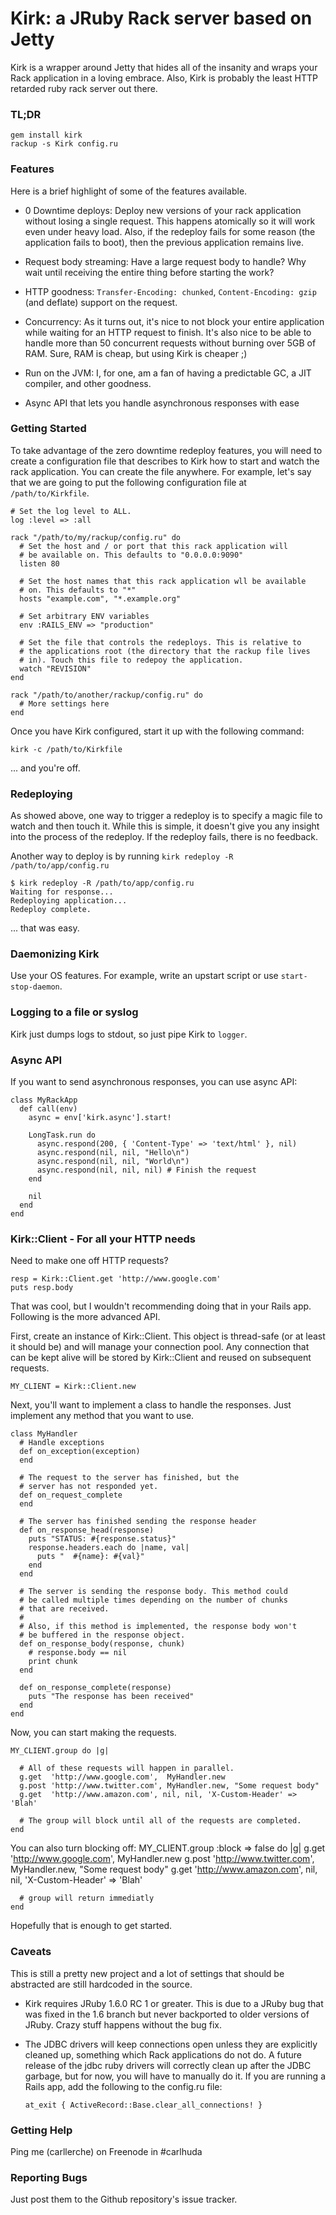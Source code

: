 # Kirk: a JRuby Rack server based on Jetty

Kirk is a wrapper around Jetty that hides all of the insanity and wraps your
Rack application in a loving embrace. Also, Kirk is probably the least HTTP
retarded ruby rack server out there.

### TL;DR

    gem install kirk
    rackup -s Kirk config.ru

### Features

Here is a brief highlight of some of the features available.

* 0 Downtime deploys: Deploy new versions of your rack application without
  losing a single request. This happens atomically so it will work even under
  heavy load. Also, if the redeploy fails for some reason (the application fails
  to boot), then the previous application remains live.

* Request body streaming: Have a large request body to handle? Why wait until
  receiving the entire thing before starting the work?

* HTTP goodness: `Transfer-Encoding: chunked`, `Content-Encoding: gzip` (and
  deflate) support on the request.

* Concurrency: As it turns out, it's nice to not block your entire application
  while waiting for an HTTP request to finish. It's also nice to be able to
  handle more than 50 concurrent requests without burning over 5GB of RAM. Sure,
  RAM is cheap, but using Kirk is cheaper ;)

* Run on the JVM: I, for one, am a fan of having a predictable GC, a JIT
  compiler, and other goodness.

* Async API that lets you handle asynchronous responses with ease

### Getting Started

To take advantage of the zero downtime redeploy features, you will need to
create a configuration file that describes to Kirk how to start and watch the
rack application. You can create the file anywhere. For example, let's say that
we are going to put the following configuration file at `/path/to/Kirkfile`.

    # Set the log level to ALL.
    log :level => :all

    rack "/path/to/my/rackup/config.ru" do
      # Set the host and / or port that this rack application will
      # be available on. This defaults to "0.0.0.0:9090"
      listen 80

      # Set the host names that this rack application wll be available
      # on. This defaults to "*"
      hosts "example.com", "*.example.org"

      # Set arbitrary ENV variables
      env :RAILS_ENV => "production"

      # Set the file that controls the redeploys. This is relative to
      # the applications root (the directory that the rackup file lives
      # in). Touch this file to redepoy the application.
      watch "REVISION"
    end

    rack "/path/to/another/rackup/config.ru" do
      # More settings here
    end

Once you have Kirk configured, start it up with the following command:

    kirk -c /path/to/Kirkfile

... and you're off.

### Redeploying

As showed above, one way to trigger a redeploy is to specify a magic file to
watch and then touch it. While this is simple, it doesn't give you any insight
into the process of the redeploy. If the redeploy fails, there is no feedback.

Another way to deploy is by running `kirk redeploy -R /path/to/app/config.ru`

    $ kirk redeploy -R /path/to/app/config.ru
    Waiting for response...
    Redeploying application...
    Redeploy complete.

... that was easy.

### Daemonizing Kirk

Use your OS features. For example, write an upstart script or use
`start-stop-daemon`.

### Logging to a file or syslog

Kirk just dumps logs to stdout, so just pipe Kirk to `logger`.

### Async API

If you want to send asynchronous responses, you can use async API:

    class MyRackApp
      def call(env)
        async = env['kirk.async'].start!

        LongTask.run do
          async.respond(200, { 'Content-Type' => 'text/html' }, nil)
          async.respond(nil, nil, "Hello\n")
          async.respond(nil, nil, "World\n")
          async.respond(nil, nil, nil) # Finish the request
        end

        nil
      end
    end

### Kirk::Client - For all your HTTP needs

Need to make one off HTTP requests?

    resp = Kirk::Client.get 'http://www.google.com'
    puts resp.body

That was cool, but I wouldn't recommending doing that in your Rails app.
Following is the more advanced API.

First, create an instance of Kirk::Client. This object is thread-safe (or at
least it should be) and will manage your connection pool. Any connection that
can be kept alive will be stored by Kirk::Client and reused on subsequent requests.

    MY_CLIENT = Kirk::Client.new

Next, you'll want to implement a class to handle the responses. Just implement
any method that you want to use.

    class MyHandler
      # Handle exceptions
      def on_exception(exception)
      end

      # The request to the server has finished, but the
      # server has not responded yet.
      def on_request_complete
      end

      # The server has finished sending the response header
      def on_response_head(response)
        puts "STATUS: #{response.status}"
        response.headers.each do |name, val|
          puts "  #{name}: #{val}"
        end
      end

      # The server is sending the response body. This method could
      # be called multiple times depending on the number of chunks
      # that are received.
      #
      # Also, if this method is implemented, the response body won't
      # be buffered in the response object.
      def on_response_body(response, chunk)
        # response.body == nil
        print chunk
      end

      def on_response_complete(response)
        puts "The response has been received"
      end
    end

Now, you can start making the requests.

    MY_CLIENT.group do |g|

      # All of these requests will happen in parallel.
      g.get  'http://www.google.com',  MyHandler.new
      g.post 'http://www.twitter.com', MyHandler.new, "Some request body"
      g.get  'http://www.amazon.com', nil, nil, 'X-Custom-Header' => 'Blah'

      # The group will block until all of the requests are completed.
    end

You can also turn blocking off:
    MY_CLIENT.group :block => false do |g|
      g.get  'http://www.google.com',  MyHandler.new
      g.post 'http://www.twitter.com', MyHandler.new, "Some request body"
      g.get  'http://www.amazon.com', nil, nil, 'X-Custom-Header' => 'Blah'

      # group will return immediatly
    end

Hopefully that is enough to get started.

### Caveats

This is still a pretty new project and a lot of settings that should be
abstracted are still hardcoded in the source.

* Kirk requires JRuby 1.6.0 RC 1 or greater. This is due to a JRuby bug that
  was fixed in the 1.6 branch but never backported to older versions of JRuby.
  Crazy stuff happens without the bug fix.

* The JDBC drivers will keep connections open unless they are explicitly
  cleaned up, something which Rack applications do not do. A future release of
  the jdbc ruby drivers will correctly clean up after the JDBC garbage, but for
  now, you will have to manually do it. If you are running a Rails app, add the
  following to the config.ru file:

      at_exit { ActiveRecord::Base.clear_all_connections! }

### Getting Help

Ping me (carllerche) on Freenode in #carlhuda

### Reporting Bugs

Just post them to the Github repository's issue tracker.
